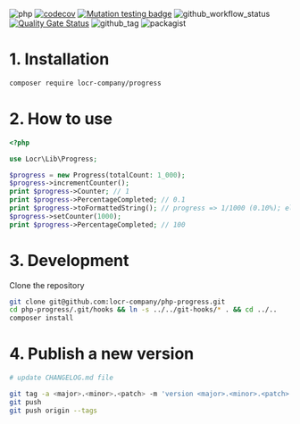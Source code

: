 ![php](https://img.shields.io/badge/php-%3E%3D%208.1-8892BF.svg)
[![codecov](https://codecov.io/gh/locr-company/php-progress/graph/badge.svg?token=wFyOUFzaJ1)](https://codecov.io/gh/locr-company/php-progress)
[![Mutation testing badge](https://img.shields.io/endpoint?style=flat&url=https%3A%2F%2Fbadge-api.stryker-mutator.io%2Fgithub.com%2Flocr-company%2Fphp-progress%2Fmain)](https://dashboard.stryker-mutator.io/reports/github.com/locr-company/php-progress/main)
![github_workflow_status](https://img.shields.io/github/actions/workflow/status/locr-company/php-progress/php-8.1.yml)
[![Quality Gate Status](https://sonarcloud.io/api/project_badges/measure?project=locr-company_php-progress&metric=alert_status)](https://sonarcloud.io/summary/new_code?id=locr-company_php-progress)
![github_tag](https://img.shields.io/github/v/tag/locr-company/php-progress)
![packagist](https://img.shields.io/packagist/v/locr-company/progress)

# 1. Installation

```bash
composer require locr-company/progress
```

# 2. How to use

```php
<?php

use Locr\Lib\Progress;

$progress = new Progress(totalCount: 1_000);
$progress->incrementCounter();
print $progress->Counter; // 1
print $progress->PercentageCompleted; // 0.1
print $progress->toFormattedString(); // progress => 1/1000 (0.10%); elapsed: 00:00:01; ete: 00:16:39; eta: 2021-10-10 20:00:01
$progress->setCounter(1000);
print $progress->PercentageCompleted; // 100
```

# 3. Development

Clone the repository

```bash
git clone git@github.com:locr-company/php-progress.git
cd php-progress/.git/hooks && ln -s ../../git-hooks/* . && cd ../..
composer install
```

# 4. Publish a new version

```bash
# update CHANGELOG.md file

git tag -a <major>.<minor>.<patch> -m 'version <major>.<minor>.<patch>'
git push
git push origin --tags
```
